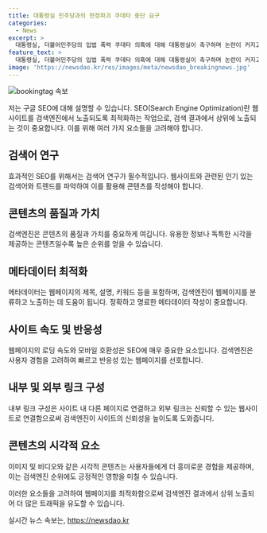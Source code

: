 ```yaml
---
title: 대통령실 민주당과의 헌정파괴 쿠데타 중단 요구
categories:
  - News
excerpt: >
  대통령실, 더불어민주당의 입법 폭력 쿠데타 의혹에 대해 대통령실이 촉구하며 논란이 커지고 있다. 민주당은 이재명 수사 검사 탄핵소추안 발의와 채상병 특검법 상정 예고로 논란을 키우고 있는 가운데, 국회에서 현안 관련 기자회견을 열어 민주당을 비판하는 목소리도 높아지고 있다.
feature_text: >
  대통령실, 더불어민주당의 입법 폭력 쿠데타 의혹에 대해 대통령실이 촉구하며 논란이 커지고 있다. 민주당은 이재명 수사 검사 탄핵소추안 발의와 채상병 특검법 상정 예고로 논란을 키우고 있는 가운데, 국회에서 현안 관련 기자회견을 열어 민주당을 비판하는 목소리도 높아지고 있다.
image: 'https://newsdao.kr/res/images/meta/newsdao_breakingnews.jpg'
---
```


<p><img src="https://newsdao.kr/res/images/meta/newsdao_breakingnews.jpg" alt="bookingtag 속보" /></p>

<p>저는 구글 SEO에 대해 설명할 수 있습니다. SEO(Search Engine Optimization)란 웹사이트를 검색엔진에서 노출되도록 최적화하는 작업으로, 검색 결과에서 상위에 노출되는 것이 중요합니다. 이를 위해 여러 가지 요소들을 고려해야 합니다.</p>

<h2 data-ke-size="size26">검색어 연구</h2>

<p>효과적인 SEO를 위해서는 검색어 연구가 필수적입니다. 웹사이트와 관련된 인기 있는 검색어와 트렌드를 파악하여 이를 활용해 콘텐츠를 작성해야 합니다.</p>

<h2 data-ke-size="size26">콘텐츠의 품질과 가치</h2>

<p>검색엔진은 콘텐츠의 품질과 가치를 중요하게 여깁니다. 유용한 정보나 독특한 시각을 제공하는 콘텐츠일수록 높은 순위를 얻을 수 있습니다.</p>

<h2 data-ke-size="size26">메타데이터 최적화</h2>

<p>메타데이터는 웹페이지의 제목, 설명, 키워드 등을 포함하며, 검색엔진이 웹페이지를 분류하고 노출하는 데 도움이 됩니다. 정확하고 명료한 메타데이터 작성이 중요합니다.</p>

<h2 data-ke-size="size26">사이트 속도 및 반응성</h2>

<p>웹페이지의 로딩 속도와 모바일 호환성은 SEO에 매우 중요한 요소입니다. 검색엔진은 사용자 경험을 고려하여 빠르고 반응성 있는 웹페이지를 선호합니다.</p>

<h2 data-ke-size="size26">내부 및 외부 링크 구성</h2>

<p>내부 링크 구성은 사이트 내 다른 페이지로 연결하고 외부 링크는 신뢰할 수 있는 웹사이트로 연결함으로써 검색엔진이 사이트의 신뢰성을 높이도록 도와줍니다.</p>

<h2 data-ke-size="size26">콘텐츠의 시각적 요소</h2>

<p>이미지 및 비디오와 같은 시각적 콘텐츠는 사용자들에게 더 흥미로운 경험을 제공하며, 이는 검색엔진 순위에도 긍정적인 영향을 미칠 수 있습니다.</p>

<p>이러한 요소들을 고려하여 웹페이지를 최적화함으로써 검색엔진 결과에서 상위 노출되어 더 많은 트래픽을 유도할 수 있습니다.</p>
실시간 뉴스 속보는, <a href="https://newsdao.kr" rel="dofollow">https://newsdao.kr</a>


